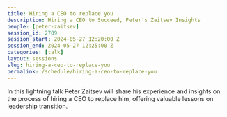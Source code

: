 ```yaml
---
title: Hiring a CEO to replace you
description: Hiring a CEO to Succeed, Peter's Zaitsev Insights
people: [peter-zaitsev]
session_id: 2709
session_start: 2024-05-27 12:20:00 Z
session_end: 2024-05-27 12:25:00 Z
categories: [talk]
layout: sessions
slug: hiring-a-ceo-to-replace-you
permalink: /schedule/hiring-a-ceo-to-replace-you
---
```


In this lightning talk Peter Zaitsev will share his experience and insights on the process of hiring a CEO to replace him, 
offering valuable lessons on leadership transition.
